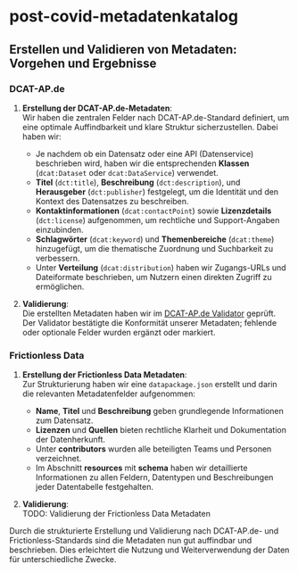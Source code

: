 # post-covid-metadatenkatalog

## Erstellen und Validieren von Metadaten: Vorgehen und Ergebnisse

### DCAT-AP.de

1. **Erstellung der DCAT-AP.de-Metadaten**:  
   Wir haben die zentralen Felder nach DCAT-AP.de-Standard definiert, um eine optimale Auffindbarkeit und klare Struktur sicherzustellen. Dabei haben wir:
   - Je nachdem ob ein Datensatz oder eine API (Datenservice) beschrieben wird, haben wir die entsprechenden **Klassen** (`dcat:Dataset` oder `dcat:DataService`) verwendet.
   - **Titel** (`dct:title`), **Beschreibung** (`dct:description`), und **Herausgeber** (`dct:publisher`) festgelegt, um die Identität und den Kontext des Datensatzes zu beschreiben.
   - **Kontaktinformationen** (`dcat:contactPoint`) sowie **Lizenzdetails** (`dct:license`) aufgenommen, um rechtliche und Support-Angaben einzubinden.
   - **Schlagwörter** (`dcat:keyword`) und **Themenbereiche** (`dcat:theme`) hinzugefügt, um die thematische Zuordnung und Suchbarkeit zu verbessern.
   - Unter **Verteilung** (`dcat:distribution`) haben wir Zugangs-URLs und Dateiformate beschrieben, um Nutzern einen direkten Zugriff zu ermöglichen.

2. **Validierung**:  
   Die erstellten Metadaten haben wir im [DCAT-AP.de Validator](https://www.itb.ec.europa.eu/shacl/dcat-ap.de/upload) geprüft. Der Validator bestätigte die Konformität unserer Metadaten; fehlende oder optionale Felder wurden ergänzt oder markiert.

### Frictionless Data

1. **Erstellung der Frictionless Data Metadaten**:  
   Zur Strukturierung haben wir eine `datapackage.json` erstellt und darin die relevanten Metadatenfelder aufgenommen:
   - **Name**, **Titel** und **Beschreibung** geben grundlegende Informationen zum Datensatz.
   - **Lizenzen** und **Quellen** bieten rechtliche Klarheit und Dokumentation der Datenherkunft.
   - Unter **contributors** wurden alle beteiligten Teams und Personen verzeichnet.
   - Im Abschnitt **resources** mit **schema** haben wir detaillierte Informationen zu allen Feldern, Datentypen und Beschreibungen jeder Datentabelle festgehalten.

2. **Validierung**:  
   TODO: Validierung der Frictionless Data Metadaten

Durch die strukturierte Erstellung und Validierung nach DCAT-AP.de- und Frictionless-Standards sind die Metadaten nun gut auffindbar und beschrieben. Dies erleichtert die Nutzung und Weiterverwendung der Daten für unterschiedliche Zwecke.